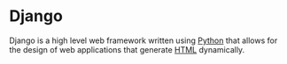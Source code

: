 # Django



Django is a high level web framework written using [Python](/wiki/Python) that allows for the design of web applications that generate [HTML](/wiki/HTML) dynamically.

